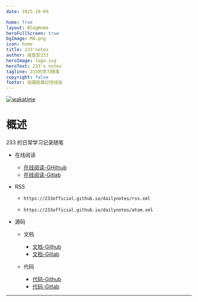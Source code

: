 ```yaml
---
date: 2025-10-09

home: True
layout: BlogHome
heroFullScreen: true
bgImage: M4.png
icon: home
title: 233'notes
author: 咸鱼型233
heroImage: logo.svg
heroText: 233's notes
tagline: 233的学习随笔
copyright: false
footer: 拾掇拾掇过往经验
---
```


[![wakatime](https://wakatime.com/badge/github/Ayusummer/DailyNotes.svg)](https://wakatime.com/badge/github/Ayusummer/DailyNotes)

# 概述

233 的日常学习记录随笔

- 在线阅读
  - [在线阅读-GHithub](https://233official.github.io/dailynotes/)
  - [在线阅读-Gitlab](https://ayusummer233.gitlab.io/dailynotes/)

- RSS
  - `https://233official.github.io/dailynotes/rss.xml`
  
  - `https://233official.github.io/dailynotes/atom.xml`
  
- 源码
  - 文档
    - [文档-Github](https://github.com/233Official/dailynotes)
    - [文档-Gitlab](https://gitlab.com/ayusummer233/dailynotes)

  - 代码
    - [代码-Github](https://github.com/233Official/DailyNotesCode)
    - [代码-Gitlab](https://gitlab.com/ayusummer233/DailyNotesCode)

---
